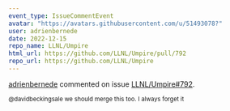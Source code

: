 ```yaml
---
event_type: IssueCommentEvent
avatar: "https://avatars.githubusercontent.com/u/51493078?"
user: adrienbernede
date: 2022-12-15
repo_name: LLNL/Umpire
html_url: https://github.com/LLNL/Umpire/pull/792
repo_url: https://github.com/LLNL/Umpire
---
```


<a href='https://github.com/adrienbernede' target='_blank'>adrienbernede</a> commented on issue <a href='https://github.com/LLNL/Umpire/pull/792' target='_blank'>LLNL/Umpire#792</a>.

<small>@davidbeckingsale we should merge this too. I always forget it